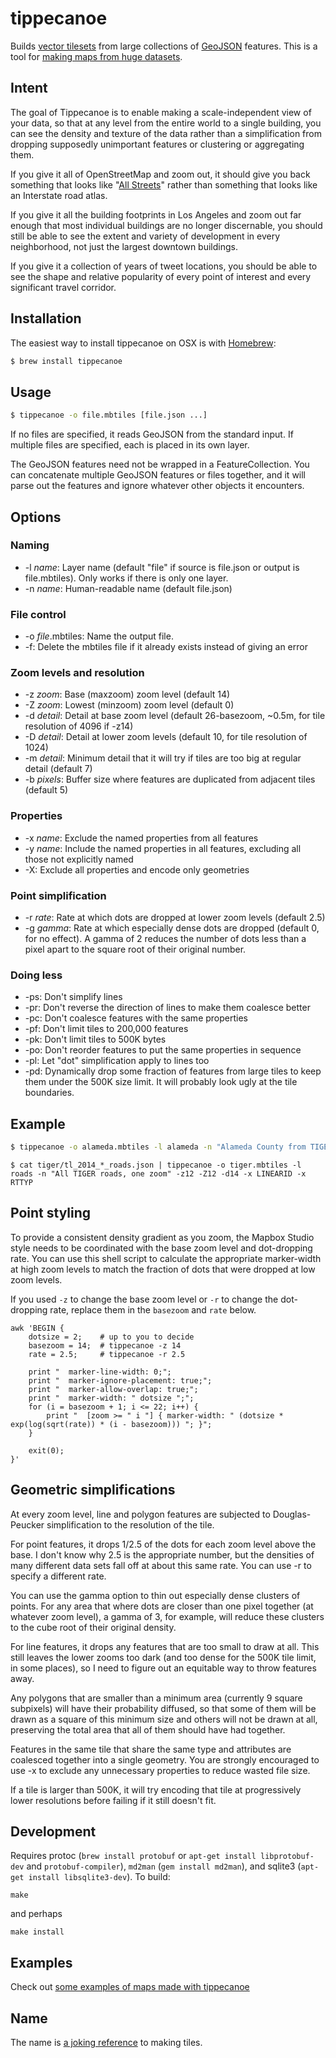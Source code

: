 tippecanoe
==========

Builds [vector tilesets](https://www.mapbox.com/developers/vector-tiles/) from large collections of [GeoJSON](http://geojson.org/)
features. This is a tool for [making maps from huge datasets](MADE_WITH.md).

Intent
------

The goal of Tippecanoe is to enable making a scale-independent view of your data,
so that at any level from the entire world to a single building, you can see
the density and texture of the data rather than a simplification from dropping
supposedly unimportant features or clustering or aggregating them.

If you give it all of OpenStreetMap and zoom out, it should give you back
something that looks like "[All Streets](http://benfry.com/allstreets/map5.html)"
rather than something that looks like an Interstate road atlas.

If you give it all the building footprints in Los Angeles and zoom out
far enough that most individual buildings are no longer discernable, you
should still be able to see the extent and variety of development in every neighborhood,
not just the largest downtown buildings.

If you give it a collection of years of tweet locations, you should be able to
see the shape and relative popularity of every point of interest and every
significant travel corridor.

Installation
------------

The easiest way to install tippecanoe on OSX is with [Homebrew](http://brew.sh/):

```js
$ brew install tippecanoe
```

Usage
-----

```sh
$ tippecanoe -o file.mbtiles [file.json ...]
```

If no files are specified, it reads GeoJSON from the standard input.
If multiple files are specified, each is placed in its own layer.

The GeoJSON features need not be wrapped in a FeatureCollection.
You can concatenate multiple GeoJSON features or files together,
and it will parse out the features and ignore whatever other objects
it encounters.

Options
-------

### Naming

 * -l _name_: Layer name (default "file" if source is file.json or output is file.mbtiles). Only works if there is only one layer.
 * -n _name_: Human-readable name (default file.json)

### File control

 * -o _file_.mbtiles: Name the output file.
 * -f: Delete the mbtiles file if it already exists instead of giving an error

### Zoom levels and resolution

 * -z _zoom_: Base (maxzoom) zoom level (default 14)
 * -Z _zoom_: Lowest (minzoom) zoom level (default 0)
 * -d _detail_: Detail at base zoom level (default 26-basezoom, ~0.5m, for tile resolution of 4096 if -z14)
 * -D _detail_: Detail at lower zoom levels (default 10, for tile resolution of 1024)
 * -m _detail_: Minimum detail that it will try if tiles are too big at regular detail (default 7)
 * -b _pixels_: Buffer size where features are duplicated from adjacent tiles (default 5)

### Properties

 * -x _name_: Exclude the named properties from all features
 * -y _name_: Include the named properties in all features, excluding all those not explicitly named
 * -X: Exclude all properties and encode only geometries

### Point simplification

 * -r _rate_: Rate at which dots are dropped at lower zoom levels (default 2.5)
 * -g _gamma_: Rate at which especially dense dots are dropped (default 0, for no effect). A gamma of 2 reduces the number of dots less than a pixel apart to the square root of their original number.

### Doing less

 * -ps: Don't simplify lines
 * -pr: Don't reverse the direction of lines to make them coalesce better
 * -pc: Don't coalesce features with the same properties
 * -pf: Don't limit tiles to 200,000 features
 * -pk: Don't limit tiles to 500K bytes
 * -po: Don't reorder features to put the same properties in sequence
 * -pl: Let "dot" simplification apply to lines too
 * -pd: Dynamically drop some fraction of features from large tiles to keep them under the 500K size limit. It will probably look ugly at the tile boundaries.

Example
-------

```sh
$ tippecanoe -o alameda.mbtiles -l alameda -n "Alameda County from TIGER" -z13 tl_2014_06001_roads.json
```

```
$ cat tiger/tl_2014_*_roads.json | tippecanoe -o tiger.mbtiles -l roads -n "All TIGER roads, one zoom" -z12 -Z12 -d14 -x LINEARID -x RTTYP
```

Point styling
-------------

To provide a consistent density gradient as you zoom, the Mapbox Studio style needs to be
coordinated with the base zoom level and dot-dropping rate. You can use this shell script to
calculate the appropriate marker-width at high zoom levels to match the fraction of dots
that were dropped at low zoom levels.

If you used `-z` to change the base zoom level or `-r` to change the
dot-dropping rate, replace them in the `basezoom` and `rate` below.

    awk 'BEGIN {
        dotsize = 2;    # up to you to decide
        basezoom = 14;  # tippecanoe -z 14
        rate = 2.5;     # tippecanoe -r 2.5

        print "  marker-line-width: 0;";
        print "  marker-ignore-placement: true;";
        print "  marker-allow-overlap: true;";
        print "  marker-width: " dotsize ";";
        for (i = basezoom + 1; i <= 22; i++) {
            print "  [zoom >= " i "] { marker-width: " (dotsize * exp(log(sqrt(rate)) * (i - basezoom))) "; }";
        }

        exit(0);
    }'

Geometric simplifications
-------------------------

At every zoom level, line and polygon features are subjected to Douglas-Peucker
simplification to the resolution of the tile.

For point features, it drops 1/2.5 of the dots for each zoom level above the base.
I don't know why 2.5 is the appropriate number, but the densities of many different
data sets fall off at about this same rate. You can use -r to specify a different rate.

You can use the gamma option to thin out especially dense clusters of points.
For any area that where dots are closer than one pixel together (at whatever zoom level),
a gamma of 3, for example, will reduce these clusters to the cube root of their original density.

For line features, it drops any features that are too small to draw at all.
This still leaves the lower zooms too dark (and too dense for the 500K tile limit,
in some places), so I need to figure out an equitable way to throw features away.

Any polygons that are smaller than a minimum area (currently 9 square subpixels) will
have their probability diffused, so that some of them will be drawn as a square of
this minimum size and others will not be drawn at all, preserving the total area that
all of them should have had together.

Features in the same tile that share the same type and attributes are coalesced
together into a single geometry. You are strongly encouraged to use -x to exclude
any unnecessary properties to reduce wasted file size.

If a tile is larger than 500K, it will try encoding that tile at progressively
lower resolutions before failing if it still doesn't fit.

Development
-----------

Requires protoc (`brew install protobuf` or
`apt-get install libprotobuf-dev` and `protobuf-compiler`),
`md2man` (`gem install md2man`), and sqlite3 (`apt-get install libsqlite3-dev`).
To build:

    make

and perhaps

    make install

Examples
------

Check out [some examples of maps made with tippecanoe](MADE_WITH.md)

Name
----

The name is [a joking reference](http://en.wikipedia.org/wiki/Tippecanoe_and_Tyler_Too) to making tiles.
